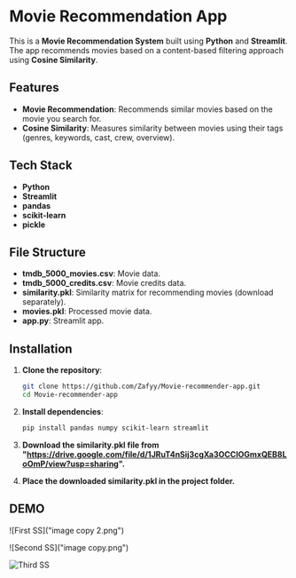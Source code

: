 # Movie Recommendation App

This is a **Movie Recommendation System** built using **Python** and **Streamlit**. The app recommends movies based on a content-based filtering approach using **Cosine Similarity**.

## Features

- **Movie Recommendation**: Recommends similar movies based on the movie you search for.
- **Cosine Similarity**: Measures similarity between movies using their tags (genres, keywords, cast, crew, overview).

## Tech Stack

- **Python**
- **Streamlit**
- **pandas**
- **scikit-learn**
- **pickle**

## File Structure

- **tmdb_5000_movies.csv**: Movie data.
- **tmdb_5000_credits.csv**: Movie credits data.
- **similarity.pkl**: Similarity matrix for recommending movies (download separately).
- **movies.pkl**: Processed movie data.
- **app.py**: Streamlit app.

## Installation

1. **Clone the repository**:
   ```bash
   git clone https://github.com/Zafyy/Movie-recommender-app.git
   cd Movie-recommender-app 
   ```
   

2. **Install dependencies**:
   ```bash
   pip install pandas numpy scikit-learn streamlit
   ```

3. **Download the similarity.pkl file from "https://drive.google.com/file/d/1JRuT4nSij3cgXa3OCClOGmxQEB8LoOmP/view?usp=sharing".**

4. **Place the downloaded similarity.pkl in the project folder.**

## DEMO

![First SS]("image copy 2.png")

![Second SS]("image copy.png")

![Third SS]("image.png")


